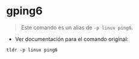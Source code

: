 # gping6

> Este comando es un alias de `-p linux ping6`.

- Ver documentación para el comando original:

`tldr -p linux ping6`
